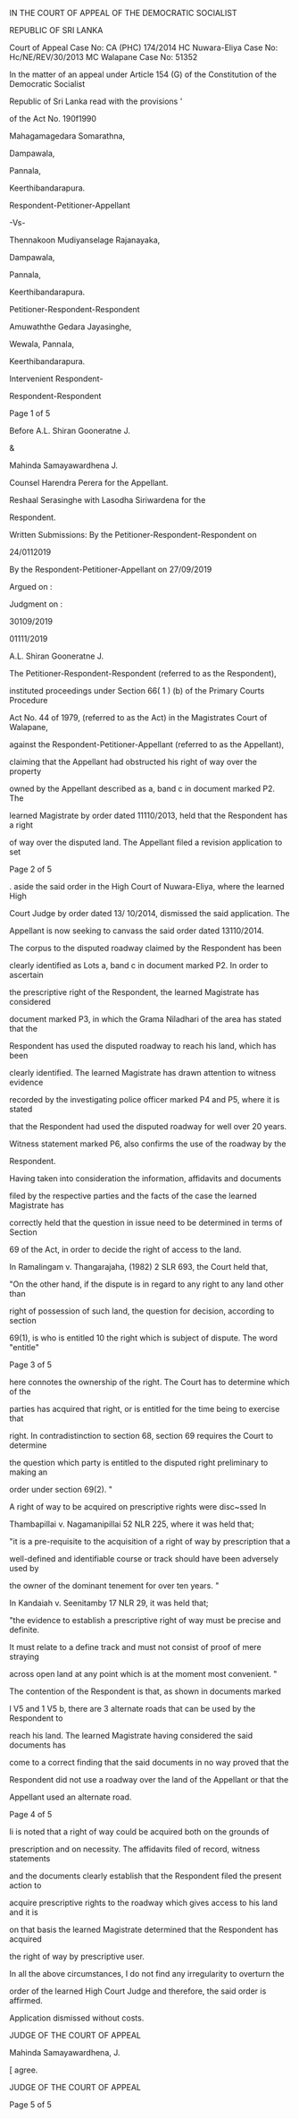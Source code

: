 IN THE COURT OF APPEAL OF THE DEMOCRATIC SOCIALIST

REPUBLIC OF SRI LANKA

Court of Appeal Case No: CA (PHC) 174/2014 HC Nuwara-Eliya Case No: Hc/NE/REV/30/2013 MC Walapane Case No: 51352

In the matter of an appeal under Article 154 (G) of the Constitution of the Democratic Socialist

Republic of Sri Lanka read with the provisions '

of the Act No. 190f1990

Mahagamagedara Somarathna,

Dampawala,

Pannala,

Keerthibandarapura.

Respondent-Petitioner-Appellant

-Vs-

Thennakoon Mudiyanselage Rajanayaka,

Dampawala,

Pannala,

Keerthibandarapura.

Petitioner-Respondent-Respondent

Amuwaththe Gedara Jayasinghe,

Wewala, Pannala,

Keerthibandarapura.

Intervenient Respondent-

Respondent-Respondent

Page 1 of 5

Before A.L. Shiran Gooneratne J.

&

Mahinda Samayawardhena J.

Counsel Harendra Perera for the Appellant.

Reshaal Serasinghe with Lasodha Siriwardena for the

Respondent.

Written Submissions: By the Petitioner-Respondent-Respondent on

24/0112019

By the Respondent-Petitioner-Appellant on 27/09/2019

Argued on :

Judgment on :

30109/2019

01111/2019

A.L. Shiran Gooneratne J.

The Petitioner-Respondent-Respondent (referred to as the Respondent),

instituted proceedings under Section 66( 1 ) (b) of the Primary Courts Procedure

Act No. 44 of 1979, (referred to as the Act) in the Magistrates Court of Walapane,

against the Respondent-Petitioner-Appellant (referred to as the Appellant),

claiming that the Appellant had obstructed his right of way over the property

owned by the Appellant described as a, band c in document marked P2. The

learned Magistrate by order dated 11110/2013, held that the Respondent has a right

of way over the disputed land. The Appellant filed a revision application to set

Page 2 of 5

. aside the said order in the High Court of Nuwara-Eliya, where the learned High

Court Judge by order dated 13/ 10/2014, dismissed the said application. The

Appellant is now seeking to canvass the said order dated 13110/2014.

The corpus to the disputed roadway claimed by the Respondent has been

clearly identified as Lots a, band c in document marked P2. In order to ascertain

the prescriptive right of the Respondent, the learned Magistrate has considered

document marked P3, in which the Grama Niladhari of the area has stated that the

Respondent has used the disputed roadway to reach his land, which has been

clearly identified. The learned Magistrate has drawn attention to witness evidence

recorded by the investigating police officer marked P4 and P5, where it is stated

that the Respondent had used the disputed roadway for well over 20 years.

Witness statement marked P6, also confirms the use of the roadway by the

Respondent.

Having taken into consideration the information, affidavits and documents

filed by the respective parties and the facts of the case the learned Magistrate has

correctly held that the question in issue need to be determined in terms of Section

69 of the Act, in order to decide the right of access to the land.

In Ramalingam v. Thangarajaha, (1982) 2 SLR 693, the Court held that,

"On the other hand, if the dispute is in regard to any right to any land other than

right of possession of such land, the question for decision, according to section

69(1), is who is entitled 10 the right which is subject of dispute. The word "entitle"

Page 3 of 5

here connotes the ownership of the right. The Court has to determine which of the

parties has acquired that right, or is entitled for the time being to exercise that

right. In contradistinction to section 68, section 69 requires the Court to determine

the question which party is entitled to the disputed right preliminary to making an

order under section 69(2). "

A right of way to be acquired on prescriptive rights were disc~ssed In

Thambapillai v. Nagamanipillai 52 NLR 225, where it was held that;

"it is a pre-requisite to the acquisition of a right of way by prescription that a

well-defined and identifiable course or track should have been adversely used by

the owner of the dominant tenement for over ten years. "

In Kandaiah v. Seenitamby 17 NLR 29, it was held that;

"the evidence to establish a prescriptive right of way must be precise and definite.

It must relate to a define track and must not consist of proof of mere straying

across open land at any point which is at the moment most convenient. "

The contention of the Respondent is that, as shown in documents marked

l V5 and 1 V5 b, there are 3 alternate roads that can be used by the Respondent to

reach his land. The learned Magistrate having considered the said documents has

come to a correct finding that the said documents in no way proved that the

Respondent did not use a roadway over the land of the Appellant or that the

Appellant used an alternate road.

Page 4 of 5

Ii is noted that a right of way could be acquired both on the grounds of

prescription and on necessity. The affidavits filed of record, witness statements

and the documents clearly establish that the Respondent filed the present action to

acquire prescriptive rights to the roadway which gives access to his land and it is

on that basis the learned Magistrate determined that the Respondent has acquired

the right of way by prescriptive user.

In all the above circumstances, I do not find any irregularity to overturn the

order of the learned High Court Judge and therefore, the said order is affirmed.

Application dismissed without costs.

JUDGE OF THE COURT OF APPEAL

Mahinda Samayawardhena, J.

[ agree.

JUDGE OF THE COURT OF APPEAL

Page 5 of 5